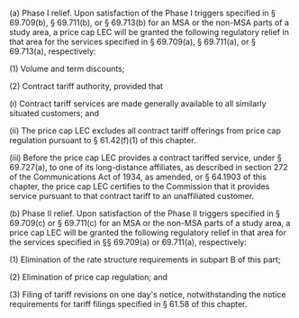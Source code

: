 (a) Phase I relief. Upon satisfaction of the Phase I triggers specified in § 69.709(b), § 69.711(b), or § 69.713(b) for an MSA or the non-MSA parts of a study area, a price cap LEC will be granted the following regulatory relief in that area for the services specified in § 69.709(a), § 69.711(a), or § 69.713(a), respectively:

(1) Volume and term discounts;

(2) Contract tariff authority, provided that

(i) Contract tariff services are made generally available to all similarly situated customers; and

(ii) The price cap LEC excludes all contract tariff offerings from price cap regulation pursuant to § 61.42(f)(1) of this chapter.

(iii) Before the price cap LEC provides a contract tariffed service, under § 69.727(a), to one of its long-distance affiliates, as described in section 272 of the Communications Act of 1934, as amended, or § 64.1903 of this chapter, the price cap LEC certifies to the Commission that it provides service pursuant to that contract tariff to an unaffiliated customer.

(b) Phase II relief. Upon satisfaction of the Phase II triggers specified in § 69.709(c) or § 69.711(c) for an MSA or the non-MSA parts of a study area, a price cap LEC will be granted the following regulatory relief in that area for the services specified in §§ 69.709(a) or 69.711(a), respectively:

(1) Elimination of the rate structure requirements in subpart B of this part;

(2) Elimination of price cap regulation; and

(3) Filing of tariff revisions on one day's notice, notwithstanding the notice requirements for tariff filings specified in § 61.58 of this chapter.

